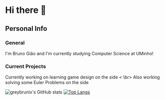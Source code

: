 # Hi there 👋
## Personal Info
### General
I'm Bruno Gião and I'm currently studying Computer Science at UMinho!

### Current Projects
Currently working on learning game design on the side < \br>
Also working solving some Euler Problems on the side

![greybrunix's GitHub stats](https://github-readme-stats.vercel.app/api?username=greybrunix&count_private=true&show_icons=true&theme=synthwave)
[![Top Langs](https://github-readme-stats.vercel.app/api/top-langs/?username=greybrunix&layout=compact&langs_count=8&theme=synthwave)](https://github.com/anuraghazra/github-readme-stats)
